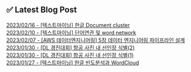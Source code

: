 
## ✅ Latest Blog Post

[2023/02/16 - [텍스트마이닝] 한글 Document cluster](https://mjrecord.tistory.com/32) <br/>
[2023/02/10 - [텍스트마이닝] 단어연관 및 word network](https://mjrecord.tistory.com/31) <br/>
[2023/02/07 - [AWS 데이터엔지니어링] 5장 데이터 엔지니어링 파이프라인 설계](https://mjrecord.tistory.com/30) <br/>
[2023/01/30 - [DL 경진대회] 항공 사진 내 선인장 식별(2)](https://mjrecord.tistory.com/29) <br/>
[2023/01/30 - [DL 경진대회] 항공 사진 내 선인장 식별(1)](https://mjrecord.tistory.com/28) <br/>
[2023/01/27 - [텍스트마이닝] 한글 빈도분석과 WordCloud](https://mjrecord.tistory.com/27) <br/>
